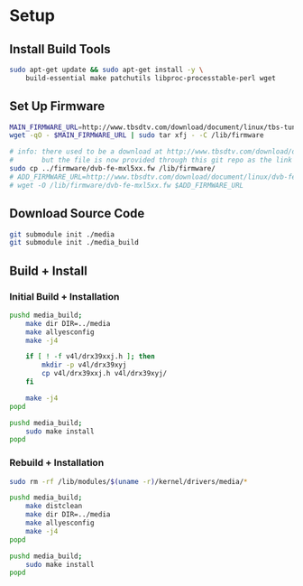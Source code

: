 
# Setup

## Install Build Tools

```sh
sudo apt-get update && sudo apt-get install -y \
    build-essential make patchutils libproc-processtable-perl wget
```

## Set Up Firmware

```sh
MAIN_FIRMWARE_URL=http://www.tbsdtv.com/download/document/linux/tbs-tuner-firmwares_v1.0.tar.bz2
wget -qO - $MAIN_FIRMWARE_URL | sudo tar xfj - -C /lib/firmware

# info: there used to be a download at http://www.tbsdtv.com/download/document/linux/dvb-fe-mxl5xx.fw
#       but the file is now provided through this git repo as the link doesn't work anymore
sudo cp ../firmware/dvb-fe-mxl5xx.fw /lib/firmware/
# ADD_FIRMWARE_URL=http://www.tbsdtv.com/download/document/linux/dvb-fe-mxl5xx.fw
# wget -O /lib/firmware/dvb-fe-mxl5xx.fw $ADD_FIRMWARE_URL
```

## Download Source Code

```sh
git submodule init ./media
git submodule init ./media_build
```

## Build + Install

### Initial Build + Installation

```sh
pushd media_build;
    make dir DIR=../media
    make allyesconfig
    make -j4

    if [ ! -f v4l/drx39xxj.h ]; then
        mkdir -p v4l/drx39xyj
        cp v4l/drx39xxj.h v4l/drx39xyj/
    fi

    make -j4
popd
```

```sh
pushd media_build;
    sudo make install
popd
```

### Rebuild + Installation

```sh
sudo rm -rf /lib/modules/$(uname -r)/kernel/drivers/media/*
```

```sh
pushd media_build;
    make distclean
    make dir DIR=../media
    make allyesconfig
    make -j4
popd
```

```sh
pushd media_build;
    sudo make install
popd
```
